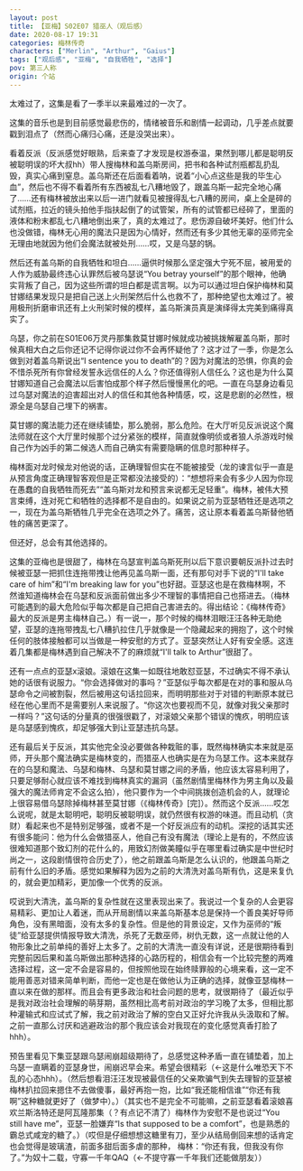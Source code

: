 ```yaml
---
layout: post
title: 【亚梅】S02E07 猎巫人（观后感）
date: 2020-08-17 19:31
categories: 梅林传奇
characters: ["Merlin", "Arthur", "Gaius"]
tags: ["观后感", "亚梅", "自我牺牲", "选择"]
pov: 第三人称
origin: 个站
---
```


太难过了，这集是看了一季半以来最难过的一次了。

这集的音乐也是到目前感觉最悲伤的，情绪被音乐和剧情一起调动，几乎差点就要戳到泪点了（然而心痛归心痛，还是没哭出来）。

看着反派（反派感觉好眼熟，后来查了才发现是权游泰温，果然到哪儿都是聪明反被聪明误的坏大叔hh）带人搜梅林和盖乌斯房间，把书和各种试剂瓶都乱扔乱毁，真实心痛到窒息。盖乌斯还在后面看着呐，说着“小心点这些是我的毕生心血”，然后也不得不看着所有东西被乱七八糟地毁了，跟盖乌斯一起完全地心痛了……还有梅林被放出来以后一进门就看见被搜得乱七八糟的房间，桌上全是碎的试剂瓶，拉近的镜头拍他手指扶起倒了的试管架，所有的试管都已经碎了，里面的液体和粉末都乱七八糟地倒出来了，真的太难过了。悲伤源自破坏美好。他们什么也没做错，梅林无心用的魔法只是因为心情好，然而还有多少其他无辜的巫师完全无理由地就因为他们会魔法就被处刑……哎，又是乌瑟的锅。

然后还有盖乌斯的自我牺牲和坦白……逼供时候那么坚定强大宁死不屈，被用爱的人作为威胁最终违心认罪然后被乌瑟说“You betray yourself”的那个眼神，他确实背叛了自己，因为这些所谓的坦白都是谎言啊。以为可以通过坦白保护梅林和莫甘娜结果发现只是把自己送上火刑架然后什么也救不了，那种绝望也太难过了。被用极刑折磨审讯还有上火刑架时候的模样，盖乌斯演员真是演绎得太完美到痛得真实了。

乌瑟，你之前在S01E06万灵丹那集救莫甘娜时候就成功被挑拨解雇盖乌斯，那时候真相大白之后你还记不记得你说过你不会再怀疑他了？这才过了一季，你是怎么做到对着盖乌斯说出“I sentence you to death”的？因为对魔法的恐惧，你真的会不惜杀死所有你曾经发誓永远信任的人么？你还值得别人信任么？这也是为什么莫甘娜知道自己会魔法以后害怕成那个样子然后慢慢黑化的吧。一直在乌瑟身边看见过乌瑟对魔法的迫害超出对人的信任和其他各种情感，哎，这是悲剧的必然性，根源全是乌瑟自己埋下的祸害。

莫甘娜的魔法能力还在继续铺垫，那么脆弱，那么危险。在大厅听见反派说这个魔法师就在这个大厅里时候那个过分紧张的模样，简直就像明侦或者狼人杀游戏时候自己作为凶手的第二候选人而自己确实有需要隐瞒的信息时那种样子。

梅林面对龙时候龙对他说的话，正确理智但实在不能被接受（龙的谏言似乎一直是从预言角度正确理智客观但是正常都没法接受的）：“想想将来会有多少人因为你现在愚蠢的自我牺牲而死去”“盖乌斯对龙和预言来说都无足轻重”。梅林，被伟大预言束缚，连对死亡和牺牲的选择都不是自由的。如果说之前为亚瑟牺牲还是选项之一，现在为盖乌斯牺牲几乎完全在选项之外了。痛苦，这让原本看着盖乌斯替他牺牲的痛苦更深了。

但还好，总会有其他选择的。

这集的亚梅也是很甜了，梅林在乌瑟宣判盖乌斯死刑以后下意识要朝反派扑过去时候被亚瑟一把抓住连拖带拽让他再见盖乌斯一面，还有那句对手下说的“I'll take care of him”和“I'm breaking law for you”也好甜。亚瑟这也是在救梅林啊，不然谁知道梅林会在乌瑟和反派面前做出多少不理智的事情把自己也搭进去。（梅林可能遇到的最大危险似乎每次都是自己把自己害进去的。得出结论：《梅林传奇》最大的反派是男主梅林自己。）有一说一，那个时候的梅林泪眼汪汪各种无助绝望，亚瑟的连拖带拽乱七八糟扒拉住几乎就像是一个隐藏起来的拥抱了，这个时候任何的肢体接触都可以当做是一种安慰的方式了。亚瑟突然让人好有安全感。这连着几集都是梅林遇到自己解决不了的麻烦就“I'll talk to Arthur”很甜了。

还有一点点的亚瑟x滚娘。滚娘在这集一如既往地敢怼亚瑟，不过确实不得不承认她的话很有说服力。“你会选择做对的事吗？”亚瑟似乎每次都是在对的事和服从乌瑟命令之间被割裂，然后被用这句话拉回来，而明明那些对于对错的判断原本就已经在他心里而不是需要别人来说服了。“你这次也要视而不见，就像对我父亲那时一样吗？”这句话的分量真的很强很戳了，对滚娘父亲那个错误的愧疚，明明应该是乌瑟感到愧疚，却足够强大到让亚瑟违抗乌瑟。

还有最后关于反派，其实他完全没必要做各种栽赃的事，既然梅林确实本来就是巫师，开头那个魔法确实是梅林变的，而猎巫人也确实是在为乌瑟工作。这本来就存在的乌瑟和魔法、乌瑟和梅林、乌瑟和莫甘娜之间的矛盾，他应该太容易利用了，只要足够耐心就应该不难找到梅林真实的漏洞（虽然剧情里梅林作为男主角以及最强大的魔法师肯定不会这么拍），他只要作为一个中间挑拨创造机会的人，就理论上很容易借乌瑟除掉梅林甚至莫甘娜（《梅林传奇》[完]）。然而这个反派……哎怎么说呢，就是太聪明吧，聪明反被聪明误，就仍然很有权游的味道。而且动机（贪财）看起来也不是特别足够强，或者不是一个好反派应有的动机。深挖的话其实还有很多能问：他为什么会做猎巫人，他自己有没有魔法（理论上是有的，不然应该很难知道那个致幻剂的花什么的，用致幻剂做美瞳似乎在哪里看过确实是中世纪时尚之一，这段剧情很符合历史了），他之前跟盖乌斯是怎么认识的，他跟盖乌斯之前有什么旧的矛盾。感觉如果解释为因为之前的大清洗对盖乌斯有仇，这是来复仇的，就会更加精彩，更加像一个优秀的反派。

哎说到大清洗，盖乌斯的复杂性就在这里表现出来了。我说过一个复杂的人会更容易精彩、更加让人着迷，而从开局剧情以来盖乌斯基本总是保持一个善良美好导师角色，没有黑暗面，没有太多的复杂性。但是他的背景设定，又作为巫师的“叛徒”给亚瑟提供情报导致大清洗，杀死了无数巫师，树仇无数，这一点就让他的人物形象比之前单纯的善好上太多了。之前的大清洗一直没有详说，还是很期待看到完整前因后果和盖乌斯做出那种选择的心路历程的，相信会有一个比较完整的两难选择过程，这一定不会是容易的，但按照他现在始终赎罪般的心境来看，这一定不能用善恶对错来简单判断，而他一定也是在做他认为正确的选择，就像亚瑟梅林一直以来在做的那样。而且会有更多政治和社会问题的思考，就很期待了（最近似乎是我对政治社会理解的萌芽期，虽然相比高考前对政治的学习晚了太多，但相比那种灌输式和应试式了解，我之前对政治了解的空白又正好允许我从头汲取和了解。之前一直那么讨厌和逃避政治的那个我应该会对我现在的变化感觉真香打脸了hhh）。

预告里看见下集亚瑟跟乌瑟闹崩超级期待了，总感觉这种矛盾一直在铺垫着，加上乌瑟一直瞒着的亚瑟身世，闹崩迟早会来。希望会很精彩（←这是什么唯恐天下不乱的心态hhh）。（然后想看泪汪汪发现被最信任的父亲欺骗气到失去理智的亚瑟被梅林扒拉回来摁住不去做傻事，最好再抱一抱，比如“我还能相信谁”“你还有我啊”这种糖就更好了（做梦中）。）（其实也不是完全不可能嘛，之前亚瑟看着滚娘喜欢兰斯洛特还是阿瓦隆那集（？有点记不清了）梅林作为安慰不是也说过“You still have me”，亚瑟一脸嫌弃“Is that supposed to be a comfort”，也是熟悉的霸总式咸宠的糖了。）（哎但是仔细想想这糖里有刀，至少从结局倒回来想的话肯定也会觉得是玻璃渣，前面多甜后面多虐的那种， 梅林：“你还有我，但我没有你了。”为奴十二载，守寡一千年QAQ（←不提守寡一千年我们还能做朋友））